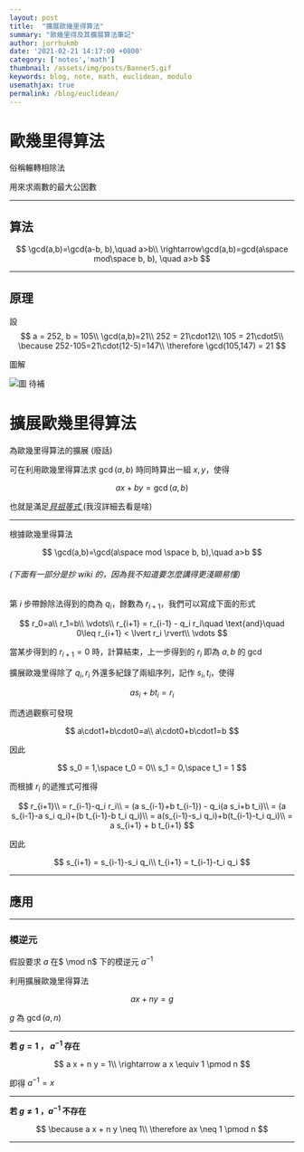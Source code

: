 ```yaml
---
layout: post
title:  "擴展歐幾里得算法"
summary: "歐幾里得及其擴展算法筆記"
author: jorrhukmb
date: '2021-02-21 14:17:00 +0800'
category: ['notes','math']
thumbnail: /assets/img/posts/Banner5.gif
keywords: blog, note, math, euclidean, modulo
usemathjax: true
permalink: /blog/euclidean/
---
```


# 歐幾里得算法

俗稱輾轉相除法

用來求兩數的最大公因數

---

## 算法

$$
\gcd(a,b)=\gcd(a-b, b),\quad a>b\\
\rightarrow\gcd(a,b)=gcd(a\space mod\space b, b), \quad a>b
$$

---

## 原理

設
$$
a = 252, b = 105\\
\gcd(a,b)=21\\
252 = 21\cdot12\\
105 = 21\cdot5\\
\because 252-105=21\cdot(12-5)=147\\
\therefore \gcd(105,147) = 21
$$

圖解

![圖 待補]()



# 擴展歐幾里得算法

為歐幾里得算法的擴展 (廢話)

可在利用歐幾里得算法求 $\gcd(a,b)$ 時同時算出一組 $x,y$，使得

$$
ax+by=\gcd(a,b)
$$

也就是滿足[*貝祖等式* ](https://zh.wikipedia.org/wiki/%E8%B2%9D%E7%A5%96%E7%AD%89%E5%BC%8F)(我沒詳細去看是啥)

---

根據歐幾里得算法

$$
\gcd(a,b)=\gcd(a\space mod \space b, b),\quad a>b
$$

###### (下面有一部分是抄 wiki 的，因為我不知道要怎麼講得更淺顯易懂)

第 $i$ 步帶餘除法得到的商為 $q_i$，餘數為 $r_{i+1}$，我們可以寫成下面的形式

$$
r_0=a\\
r_1=b\\
\vdots\\
r_{i+1} = r_{i-1} - q_i r_i\quad \text{and}\quad 0\leq r_{i+1} < \lvert r_i \rvert\\
\vdots
$$


當某步得到的 $r_{i+1} = 0$ 時，計算結束，上一步得到的 $r_i$ 即為 $a,b$ 的 $\gcd$

擴展歐幾里得除了 $q_i,r_i$ 外還多紀錄了兩組序列，記作 $s_i, t_i$，使得


$$
a s_i+bt_i=r_i
$$



而透過觀察可發現

$$
a\cdot1+b\cdot0=a\\
a\cdot0+b\cdot1=b
$$


因此

$$
s_0 = 1,\space t_0 = 0\\
s_1 = 0,\space t_1 = 1
$$


而根據 $r_i$ 的遞推式可推得


$$
r_{i+1}\\
= r_{i-1}-q_i r_i\\
= (a s_{i-1}+b t_{i-1}) - q_i(a s_i+b t_i)\\
= (a s_{i-1}-a s_i q_i)+(b t_{i-1}-b t_i q_i)\\
= a(s_{i-1}-s_i q_i)+b(t_{i-1}-t_i q_i)\\
= a s_{i+1} + b t_{i+1}
$$

因此

$$
s_{i+1} = s_{i-1}-s_i q_i\\
t_{i+1} = t_{i-1}-t_i q_i
$$

---

## 應用

---

### 模逆元

假設要求 $a$ 在$ \mod n$ 下的模逆元 $a^{-1}$

利用擴展歐幾里得算法

$$
a x + n y = g
$$

$g$ 為 $\gcd(a,n)$

---

**若 $g = 1$ ， $a^{-1}$ 存在**


$$
a x + n y = 1\\
\rightarrow a x \equiv 1 \pmod n
$$


即得 $a^{-1} = x$

---

**若 $g \neq 1$ ，$a^{-1}$ 不存在**


$$
\because a x + n y \neq 1\\
\therefore ax \neq 1 \pmod n
$$

---